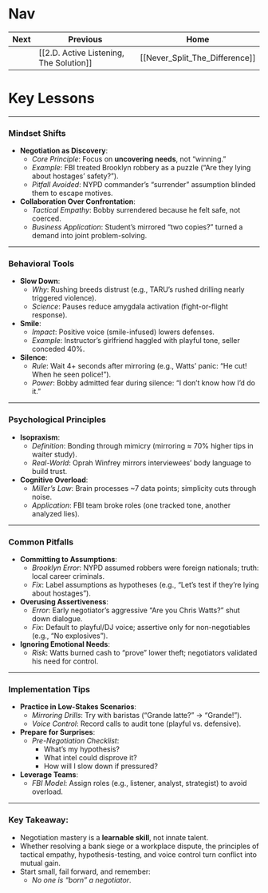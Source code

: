 # Nav 

| Next | Previous                                | Home                           |
| ---- | --------------------------------------- | ------------------------------ |
|      | [[2.D. Active Listening, The Solution]] | [[Never_Split_The_Difference]] |
# Key Lessons




---

### **Mindset Shifts**

- **Negotiation as Discovery**:
    - _Core Principle_: Focus on **uncovering needs**, not “winning.”
    - _Example_: FBI treated Brooklyn robbery as a puzzle (“Are they lying about hostages’ safety?”).
    - _Pitfall Avoided_: NYPD commander’s “surrender” assumption blinded them to escape motives.
- **Collaboration Over Confrontation**:
    - _Tactical Empathy_: Bobby surrendered because he felt safe, not coerced.
    - _Business Application_: Student’s mirrored “two copies?” turned a demand into joint problem-solving.

---

### **Behavioral Tools**

- **Slow Down**:
    - _Why_: Rushing breeds distrust (e.g., TARU’s rushed drilling nearly triggered violence).
    - _Science_: Pauses reduce amygdala activation (fight-or-flight response).
- **Smile**:
    - _Impact_: Positive voice (smile-infused) lowers defenses.
    - _Example_: Instructor’s girlfriend haggled with playful tone, seller conceded 40%.
- **Silence**:
    - _Rule_: Wait 4+ seconds after mirroring (e.g., Watts’ panic: “He cut! When he seen police!”).
    - _Power_: Bobby admitted fear during silence: “I don’t know how I’d do it.”

---

### **Psychological Principles**

- **Isopraxism**:
    - _Definition_: Bonding through mimicry (mirroring ≈ 70% higher tips in waiter study).
    - _Real-World_: Oprah Winfrey mirrors interviewees’ body language to build trust.
- **Cognitive Overload**:
    - _Miller’s Law_: Brain processes ~7 data points; simplicity cuts through noise.
    - _Application_: FBI team broke roles (one tracked tone, another analyzed lies).

---

### **Common Pitfalls**

- **Committing to Assumptions**:
    - _Brooklyn Error_: NYPD assumed robbers were foreign nationals; truth: local career criminals.
    - _Fix_: Label assumptions as hypotheses (e.g., “Let’s test if they’re lying about hostages”).
- **Overusing Assertiveness**:
    - _Error_: Early negotiator’s aggressive “Are you Chris Watts?” shut down dialogue.
    - _Fix_: Default to playful/DJ voice; assertive only for non-negotiables (e.g., “No explosives”).
- **Ignoring Emotional Needs**:
    - _Risk_: Watts burned cash to “prove” lower theft; negotiators validated his need for control.

---

### **Implementation Tips**

- **Practice in Low-Stakes Scenarios**:
    - _Mirroring Drills_: Try with baristas (“Grande latte?” → “Grande!”).
    - _Voice Control_: Record calls to audit tone (playful vs. defensive).
- **Prepare for Surprises**:
    - _Pre-Negotiation Checklist_:
        - What’s my hypothesis?
        - What intel could disprove it?
        - How will I slow down if pressured?
- **Leverage Teams**:
    - _FBI Model_: Assign roles (e.g., listener, analyst, strategist) to avoid overload.

---

### **Key Takeaway**:  
- Negotiation mastery is a **learnable skill**, not innate talent. 
- Whether resolving a bank siege or a workplace dispute, the principles of tactical empathy, hypothesis-testing, and voice control turn conflict into mutual gain.
- Start small, fail forward, and remember: 
	- _No one is “born” a negotiator_.